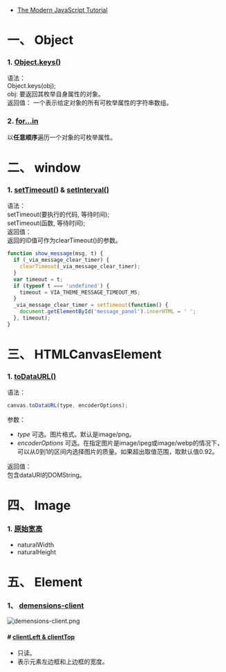 * [The Modern JavaScript Tutorial](https://github.com/nonelittlesong/study-web/edit/master/JavaScripts/README.md)


# 一、 Object
### 1. [Object.keys()](https://developer.mozilla.org/zh-CN/docs/Web/JavaScript/Reference/Global_Objects/Object/keys)
语法：  
Object.keys(obj);  
obj: 要返回其枚举自身属性的对象。  
返回值： 一个表示给定对象的所有可枚举属性的字符串数组。  

### 2. [for...in](https://developer.mozilla.org/zh-CN/docs/Web/JavaScript/Reference/Statements/for...in)  
以**任意顺序**遍历一个对象的可枚举属性。  


# 二、 window
### 1. [setTimeout()](http://www.runoob.com/w3cnote/javascript-settimeout-usage.html) & [setInterval()](https://developer.mozilla.org/zh-CN/docs/Web/API/Window/setInterval)
语法：  
setTimeout(要执行的代码, 等待时间);  
setTimeout(函数, 等待时间);  
返回值：  
返回的ID值可作为clearTimeout()的参数。  
```js
function show_message(msg, t) {
  if (_via_message_clear_timer) {
    clearTimeout(_via_message_clear_timer);
  }
  var timeout = t;
  if (typeof t === 'undefined') {
    timeout = VIA_THEME_MESSAGE_TIMEOUT_MS;
  }
  _via_message_clear_timer = setTimeout(function() {
    document.getElementById('message_panel').innerHTML = ' ';
  }, timeout);
}
```

# 三、 HTMLCanvasElement
### 1. [toDataURL()](https://developer.mozilla.org/zh-CN/docs/Web/API/HTMLCanvasElement/toDataURL)
语法：  
```js
canvas.toDataURL(type, encoderOptions);
```
参数：  
* *type* 可选。图片格式。默认是image/png。  
* *encoderOptions* 可选。在指定图片是image/ipeg或image/webp的情况下，可以从0到1的区间内选择图片的质量。如果超出取值范围，取默认值0.92。  

返回值：  
包含dataURI的DOMString。  

# 四、 Image
### 1. [原始宽高](https://www.cnblogs.com/snandy/p/3704218.html)
* naturalWidth
* naturalHeight


# 五、 Element

### 1、 [demensions-client](https://developer.mozilla.org/zh-CN/docs/Web/API/Element/clientHeight)

![demensions-client.png](https://github.com/nonelittlesong/study-resources/blob/master/images/JS/Dimensions-client.png)  

#### \# [clientLeft & clientTop](https://developer.mozilla.org/zh-CN/docs/Web/API/Element/clientLeft)
- 只读。  
- 表示元素左边框和上边框的宽度。
